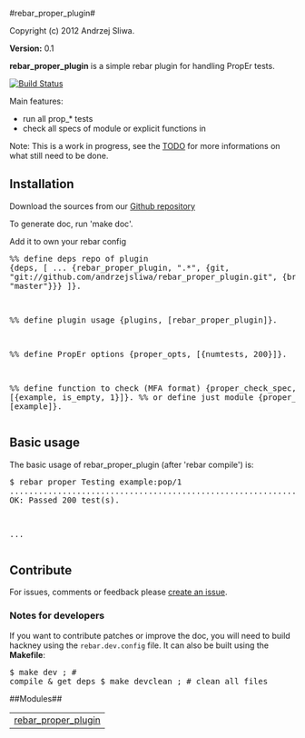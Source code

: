 

#rebar_proper_plugin#


Copyright (c) 2012 Andrzej Sliwa.

__Version:__ 0.1


**rebar_proper_plugin** is a simple rebar plugin for handling PropEr tests.

[![Build Status](https://secure.travis-ci.org/andrzejsliwa/rebar_proper_plugin.png?branch=master)](http://travis-ci.org/andrzejsliwa/rebar_proper_plugin)

Main features:

- run all prop_* tests
- check all specs of module or explicit functions in

Note: This is a work in progress, see the
[TODO](http://github.com/andrzejsliwa/rebar_proper_plugin/blob/master/TODO.md) for more
informations on what still need to be done.

## Installation

Download the sources from our [Github
repository](http://github.com/andrzejsliwa/rebar_proper_plugin)

To generate doc, run 'make doc'.

Add it to own your rebar config<pre>%% define deps repo of plugin
{deps, [
    ...
	{rebar_proper_plugin, ".*", {git, "git://github.com/andrzejsliwa/rebar_proper_plugin.git", {branch, "master"}}}
]}.

%% define plugin usage
{plugins, [rebar_proper_plugin]}.

%% define PropEr options
{proper_opts, [{numtests, 200}]}.

%% define function to check (MFA format)
{proper_check_spec, [{example, is_empty, 1}]}.
%% or define just module {proper_check_spec, [example]}.</pre>

## Basic usage

The basic usage of rebar_proper_plugin (after 'rebar compile') is:<pre>$ rebar proper
Testing example:pop/1
........................................................................................................................................................................................................
OK: Passed 200 test(s).

...</pre>

## Contribute

For issues, comments or feedback please [create an
issue](http://github.com/andrzejsliwa/rebar_proper_plugin/issues).

### Notes for developers

If you want to contribute patches or improve the doc, you will need to
build hackney using the `rebar.dev.config`  file. It can also be built
using the **Makefile**:<pre>$ make dev ; # compile & get deps
$ make devclean ; # clean all files</pre>

##Modules##


<table width="100%" border="0" summary="list of modules">
<tr><td><a href="http://github.com/andrzejsliwa/rebar_proper_plugin/blob/master/doc/rebar_proper_plugin.md" class="module">rebar_proper_plugin</a></td></tr></table>

